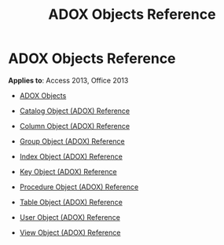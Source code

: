 ﻿---
title: ADOX Objects Reference
TOCTitle: ADOX Objects
ms:assetid: a35b8759-848f-47cd-86ff-61ab5b3c7dbf
ms:mtpsurl: https://msdn.microsoft.com/library/JJ249756(v=office.15)
ms:contentKeyID: 48546783
ms.date: 09/18/2015
mtps_version: v=office.15
---

# ADOX Objects Reference


**Applies to**: Access 2013, Office 2013


  - [ADOX Objects](adox-objects.md)

  - [Catalog Object (ADOX) Reference](catalog-object-adox-reference.md)

  - [Column Object (ADOX) Reference](column-object-adox-reference.md)

  - [Group Object (ADOX) Reference](group-object-adox-reference.md)

  - [Index Object (ADOX) Reference](index-object-adox-reference.md)

  - [Key Object (ADOX) Reference](key-object-adox-reference.md)

  - [Procedure Object (ADOX) Reference](procedure-object-adox-reference.md)

  - [Table Object (ADOX) Reference](table-object-adox-reference.md)

  - [User Object (ADOX) Reference](user-object-adox-reference.md)

  - [View Object (ADOX) Reference](view-object-adox-reference.md)

